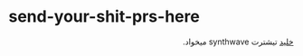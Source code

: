 # send-your-shit-prs-here

<div dir="rtl">

[خلید](https://twitter.com/buhakmeh) تیشترت synthwave میخواد.

</div>

